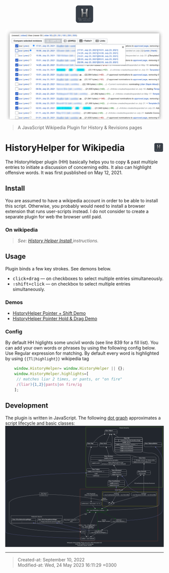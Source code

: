 <p align="center"><img align="" height="64" src="img/historyhelper-logo.svg"/></p>

![HistoryHelper Demo](./img/historyhelper-revisions.png)
> A JavaScript Wikipedia Plugin for History & Revisions pages

# HistoryHelper for Wikipedia  <img align="right" height="32" src="img/historyhelper-logo.svg"/>
The HistoryHelper plugin (HH) basically helps you to copy & past multiple entries to initiate a discussion of concerning edits. It also can highlight offensive words. It was first pusblished on May 12, 2021.

## Install
You are assumed to have a wikipedia account in order to be able to install this script. Otherwise, you probably would need to install a browser extension that runs user-scripts instead. I do not consider to create a separate plugin for web the browser until paid.

### On wikipedia

> *See: [History Helper Install ](https://en.wikipedia.org/wiki/User:Alexander_Davronov/HistoryHelper#Install) instructions.*


## Usage
Plugin binds a few key strokes. See demons below.
* <kbd>click+drag</kbd> — on checkboxes to select multiple entries simultaneously.
* <kbd>⇧shift+click</kbd> — on checkbox to select multiple entries simultaneously.

### Demos
* <a href="./videos/HistoryHelper Pointer + Shift Demo.mp4">HistoryHelper Pointer + Shift Demo</a>
* <a href="./videos/HistoryHelper Pointer Hold & Drag Demo.mp4">HistoryHelper Pointer Hold & Drag Demo</a>

### Config

By default HH higlights some uncivil words (see line 839 for a fill list). You can add your own words or phrases by using the following config below. Use Regular expression for matching. By default every word is highlighted by using `{{Tl|highlight}}` wikipedia tag

```js
    window.HistoryHelper= window.HistoryHelper || {}; 
    window.HistoryHelper.highlights=[
     // matches liar 2 times, or pants, or "on fire" 
     /(liar){1,2}|pants|on fire/ig
    ];
```


## Development
The plugin is written in JavaScript. The following [dot graph] approximates a script lifecycle and basic classes:
![Project LifeCycle](img/Wikipedia.HistoryHelper.gv.svg)

[dot graph]: "https://www.graphviz.org/"


-----
> Created-at: September 10, 2022</br>
> Modified-at: Wed, 24 May 2023 16:11:29 +0300


